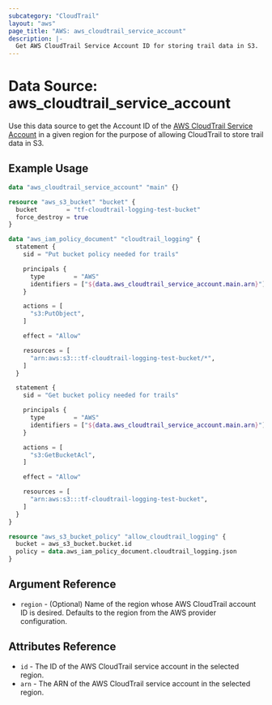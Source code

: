 ```yaml
---
subcategory: "CloudTrail"
layout: "aws"
page_title: "AWS: aws_cloudtrail_service_account"
description: |-
  Get AWS CloudTrail Service Account ID for storing trail data in S3.
---
```


# Data Source: aws_cloudtrail_service_account

Use this data source to get the Account ID of the [AWS CloudTrail Service Account](http://docs.aws.amazon.com/awscloudtrail/latest/userguide/cloudtrail-supported-regions.html)
in a given region for the purpose of allowing CloudTrail to store trail data in S3.

## Example Usage

```terraform
data "aws_cloudtrail_service_account" "main" {}

resource "aws_s3_bucket" "bucket" {
  bucket        = "tf-cloudtrail-logging-test-bucket"
  force_destroy = true
}

data "aws_iam_policy_document" "cloudtrail_logging" {
  statement {
    sid = "Put bucket policy needed for trails"

    principals {
      type        = "AWS"
      identifiers = ["${data.aws_cloudtrail_service_account.main.arn}"]
    }

    actions = [
      "s3:PutObject",
    ]

    effect = "Allow"

    resources = [
      "arn:aws:s3:::tf-cloudtrail-logging-test-bucket/*",
    ]
  }

  statement {
    sid = "Get bucket policy needed for trails"

    principals {
      type        = "AWS"
      identifiers = ["${data.aws_cloudtrail_service_account.main.arn}"]
    }

    actions = [
      "s3:GetBucketAcl",
    ]

    effect = "Allow"

    resources = [
      "arn:aws:s3:::tf-cloudtrail-logging-test-bucket",
    ]
  }
}

resource "aws_s3_bucket_policy" "allow_cloudtrail_logging" {
  bucket = aws_s3_bucket.bucket.id
  policy = data.aws_iam_policy_document.cloudtrail_logging.json
}
```

## Argument Reference

* `region` - (Optional) Name of the region whose AWS CloudTrail account ID is desired.
Defaults to the region from the AWS provider configuration.


## Attributes Reference

* `id` - The ID of the AWS CloudTrail service account in the selected region.
* `arn` - The ARN of the AWS CloudTrail service account in the selected region.
